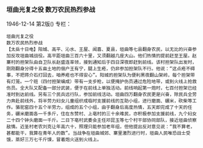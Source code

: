 ### 垣曲光复之役  数万农民热烈参战

1946-12-14
第2版()
专栏：

    垣曲光复之役
    数万农民热烈参战
    【太岳十日电】阳城、高平、沁水、王屋、闻喜、夏县，垣曲等七县翻身农民，以无比的兴奋参加反攻垣曲城战役。高平距垣曲三百六十里，又须翻越几座大山。他们热情的提前赶至王屋。赵寨村的担架队由自卫队长赵盛连率领，接到通知后于四日深夜即赶到前线。该村担架队出发时，刚刚翻身分得十五亩土地的佃户王有宁，腿上生疮，仍非参加担架队不行。他说：“这点疮不碍事，不把蒋介石打回去，咱养疮也不得安心”。阳城的担架队为便利黑夜翻山架岭，每个担架带有灯笼。一个班（四付担架编成）带有一支步枪，以便掩护伤员通过危险地带，或到火线上抢救伤员。全大队又配备一部分武装，便于在前线上单独活动。前线响起第一炮时，七百付担架已经准时到达前线。另有三个民兵远行队，参加前线活动。垣曲四万翻身农民更是兴奋，除民兵全劳力奔赴前线外，将半劳力妇女儿童组织成临时支援前线的互助小组，进行磨面、碾米，砍柴等工作。骆驼窑四十五个半劳力，组成的五个小组，由于翻身后高度热情，五天即完成了十天的任务，碾米磨面各一千多斤，住在东赞村、上亳村的三十余难民，亦积极参加支援前线，九个妇女二十四个钟头磨面一千斤。二日下亳村武委会主任邓昆玉等七个村干部协同部队，接近垣曲侦察敌情。近圣村老农刘克让年高六十，照理只能参加老年组，但他提出反对意见说：“我不算老，甚都能干，我算在青年人的数”。当战争在垣曲城郊、寨里激烈进行时，垣曲人民唯恐战士受饿，蒸好三万七千斤馍，冒着炮火送到火线上。
